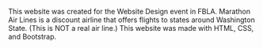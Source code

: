 This website was created for the Website Design event in FBLA.
Marathon Air Lines is a discount airline that offers flights to states around Washington State. (This is NOT a real air line.)
This website was made with HTML, CSS, and Bootstrap.
